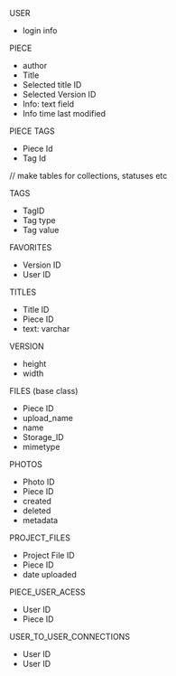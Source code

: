 USER
- login info

PIECE
- author
- Title
- Selected title ID
- Selected Version ID
- Info: text field
- Info time last modified

PIECE TAGS
- Piece Id
- Tag Id

// make tables for collections, statuses etc

TAGS
- TagID
- Tag type
- Tag value
 
FAVORITES
- Version ID
- User ID

TITLES
- Title ID
- Piece ID
- text: varchar

VERSION
 - height
 - width

FILES (base class)
- Piece ID
- upload_name
- name
- Storage_ID
- mimetype

PHOTOS
- Photo ID
- Piece ID
- created
- deleted
- metadata

PROJECT_FILES
- Project File ID
- Piece ID
- date uploaded

PIECE_USER_ACESS
- User ID
- Piece ID

USER_TO_USER_CONNECTIONS
- User ID
- User ID
